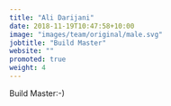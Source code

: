 ```yaml
---
title: "Ali Darijani"
date: 2018-11-19T10:47:58+10:00
image: "images/team/original/male.svg"
jobtitle: "Build Master"
website: ""
promoted: true
weight: 4
---
```


Build Master:-)
